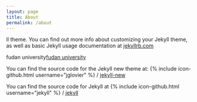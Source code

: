 ```yaml
---
layout: page
title: About
permalink: /about
---
```


ll theme. You can find out more info about customizing your Jekyll theme, as well as basic Jekyll usage documentation at [jekyllrb.com](http://jekyllrb.com/)

fudan university[fudan university](http://jpkc.fudan.edu.cn/s/215/main.htm)

You can find the source code for the Jekyll new theme at:
{% include icon-github.html username="jglovier" %} /
[jekyll-new](https://github.com/jglovier/jekyll-new)

You can find the source code for Jekyll at
{% include icon-github.html username="jekyll" %} /
[jekyll](https://github.com/jekyll/jekyll)
